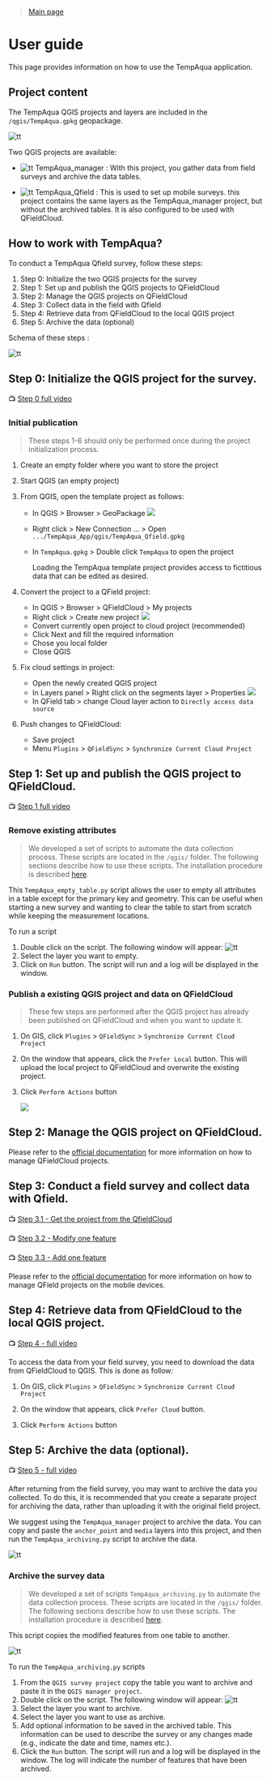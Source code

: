
> [Main page](../README.md)

# User guide

This page provides information on how to use the TempAqua application.


## Project content

The TempAqua QGIS projects and layers are included in the `/qgis/TempAqua.gpkg` geopackage. 

![tt](static/qgis_gpk.png)



Two QGIS projects are available:
*  ![tt](static/qgis_small.png) TempAqua_manager : With this project, you gather data from field surveys and archive the data tables.

* ![tt](static/qgis_small.png) TempAqua_Qfield : This is used to set up mobile surveys. this project contains the same layers as the TempAqua_manager project, but without the archived tables. It is also configured to be used with QFieldCloud.




## How to work with TempAqua? 


To conduct a TempAqua Qfield survey, follow these steps:


1. Step 0: Initialize the two QGIS projects for the survey
1. Step 1: Set up and publish the QGIS projects to QFieldCloud
1. Step 2: Manage the QGIS projects on QFieldCloud
1. Step 3: Collect data in the field with Qfield
1. Step 4: Retrieve data from QFieldCloud to the local QGIS project
1. Step 5: Archive the data (optional)

Schema of these steps :



![tt](static/process.png)



## Step 0: Initialize the QGIS project for the survey.

📺 [Step 0 full video](https://raw.githubusercontent.com/TempAqua/TempAqua_App/main/doc/static/step0.mp4)
 

### Initial publication


> These steps 1-6 should only be performed once during the project initialization process.

1. Create an empty folder where you want to store the project

2. Start QGIS (an empty project)

3. From QGIS, open the template project as follows: 
   
   - In QGIS > Browser > GeoPackage
     ![   ](static/deploy_step3.png)
   
   - Right click > New Connection ... > Open `.../TempAqua_App/qgis/TempAqua_Qfield.gpkg`
   
   - In `TempAqua.gpkg` > Double click `TempAqua` to open the project
     
     Loading the TempAqua template project provides access to fictitious data that can be edited as desired.

4. Convert the project to a QField project:
   
   - In QGIS > Browser > QFieldCloud > My projects
   - Right click > Create new project
     ![   ](static/deploy_step4.png)
   - Convert currently open project to cloud project (recommended)
   - Click Next and fill the required information
   - Chose you local folder
   - Close QGIS

5. Fix cloud settings in project:
   
   - Open the newly created QGIS project
   - In Layers panel > Right click on the segments layer > Properties 
        ![   ](static/deploy_step5.png)
   - In QField tab > change Cloud layer action to `Directly access data source`

6. Push changes to QFieldCloud:
   
   - Save project
   - Menu `Plugins` > `QFieldSync` > `Synchronize Current Cloud Project`







## Step 1: Set up and publish the QGIS project to QFieldCloud.

📺 [Step 1 full video](https://raw.githubusercontent.com/TempAqua/TempAqua_App/main/doc/static/step1.mp4)

### Remove existing attributes

> We developed a set of scripts to automate the data collection process. These scripts are located in the `/qgis/` folder. The following sections describe how to use these scripts. The installation procedure is described [here](INSTALLATION.md).

This `TempAqua_empty_table.py` script allows the user to empty all attributes in a table except for the primary key and geometry. This can be useful when starting a new survey and wanting to clear the table to start from scratch while keeping the measurement locations.


To run a script

1. Double click on the script. The following window will appear:
![tt](static/tempAqua_archiving_3.png)
2. Select the layer you want to empty.
3. Click on `Run` button. The script will run and a log will be displayed in the window. 




### Publish a existing QGIS project and data on QFieldCloud


> These few steps are performed after the QGIS project has already been published on QFieldCloud and when you want to update it.


1. On GIS, click `Plugins` > `QFieldSync` > `Synchronize Current Cloud Project`

2. On the window that appears, click the `Prefer Local` button. This will upload the local project to QFieldCloud and overwrite the existing project.

3. Click `Perform Actions` button

   ![   ](static/qgisfiledcloud_1.png)





## Step 2: Manage the QGIS project on QFieldCloud.

Please refer to the [official documentation](https://docs.qfield.org/get-started/tutorials/get-started-qfc/) for more information on how to manage QFieldCloud projects.




## Step 3: Conduct a field survey and collect data with Qfield.

📺 [Step 3.1 - Get the project from the QfieldCloud](https://raw.githubusercontent.com/TempAqua/TempAqua_App/main/doc/static/step3_get_project.mp4)

📺 [Step 3.2 - Modify one feature](https://raw.githubusercontent.com/TempAqua/TempAqua_App/main/doc/static/step3_edit_attributes.mp4)

📺 [Step 3.3 - Add one feature](https://raw.githubusercontent.com/TempAqua/TempAqua_App/main/doc/static/step3_add_feature.mp4)

Please refer to the [official documentation](https://docs.qfield.org/get-started/) for more information on how to manage QField projects on the mobile devices.



## Step 4: Retrieve data from QFieldCloud to the local QGIS project.

📺 [Step 4 - full video](https://raw.githubusercontent.com/TempAqua/TempAqua_App/main/doc/static/step4.mp4)

To access the data from your field survey, you need to download the data from QFieldCloud to QGIS. This is done as follow:

1. On GIS, click `Plugins` > `QFieldSync` > `Synchronize Current Cloud Project`

2. On the window that appears, click `Prefer Cloud` button. 

3. Click `Perform Actions` button




## Step 5: Archive the data (optional).

📺 [Step 5 - full video](https://raw.githubusercontent.com/TempAqua/TempAqua_App/main/doc/static/step5.mp4)

After returning from the field survey, you may want to archive the data you collected. To do this, it is recommended that you create a separate project for archiving the data, rather than uploading it with the original field project.

We suggest using the `TempAqua_manager` project to archive the data. You can copy and paste the `anchor_point` and `media` layers into this project, and then run the `TempAqua_archiving.py` script to archive the data.


![tt](static/archive.png)


### Archive the survey data

> We developed a set of scripts `TempAqua_archiving.py`  to automate the data collection process. These scripts are located in the `/qgis/` folder. The following sections describe how to use these scripts. The installation procedure is described [here](INSTALLATION.md).


This script copies the modified features from one table to another. 



![tt](static/tempAqua_archiving.png)


To run the `TempAqua_archiving.py` scripts


1. From the `QGIS survey project` copy the table you want to archive and paste it in the `QGIS manager project`. 
1. Double click on the script. The following window will appear:
![tt](static/tempAqua_archiving_2.png)
1. Select the layer you want to archive.
1. Select the layer you want to use as archive.
1. Add optional information to be saved in the archived table. This information can be used to describe the survey or any changes made (e.g., indicate the date and time, names etc.).
1. Click the `Run` button. The script will run and a log will be displayed in the window. The log will indicate the number of features that have been archived.








